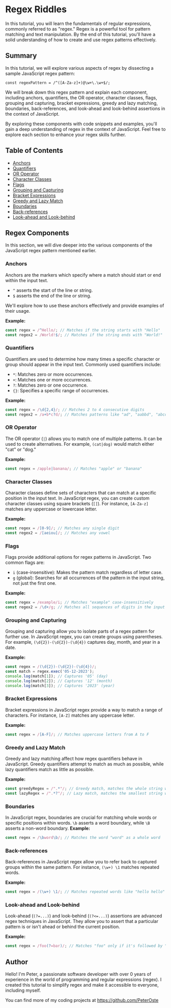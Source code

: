 # Regex Riddles

In this tutorial, you will learn the fundamentals of regular expressions, commonly referred to as "regex." Regex is a powerful tool for pattern matching and text manipulation. By the end of this tutorial, you'll have a solid understanding of how to create and use regex patterns effectively.

## Summary

In this tutorial, we will explore various aspects of regex by dissecting a sample JavaScript regex pattern: 

`const regexPattern = /^([A-Za-z]+)@\w+\.\w+$/;`

We will break down this regex pattern and explain each component, including anchors, quantifiers, the OR operator, character classes, flags, grouping and capturing, bracket expressions, greedy and lazy matching, boundaries, back-references, and look-ahead and look-behind assertions in the context of JavaScript.

By exploring these components with code snippets and examples, you'll gain a deep understanding of regex in the context of JavaScript. Feel free to explore each section to enhance your regex skills further.

## Table of Contents

- [Anchors](#anchors)
- [Quantifiers](#quantifiers)
- [OR Operator](#or-operator)
- [Character Classes](#character-classes)
- [Flags](#flags)
- [Grouping and Capturing](#grouping-and-capturing)
- [Bracket Expressions](#bracket-expressions)
- [Greedy and Lazy Match](#greedy-and-lazy-match)
- [Boundaries](#boundaries)
- [Back-references](#back-references)
- [Look-ahead and Look-behind](#look-ahead-and-look-behind)

## Regex Components

In this section, we will dive deeper into the various components of the JavaScript regex pattern mentioned earlier.

### Anchors

Anchors are the markers which specify where a match should start or end within the input text.

- `^` asserts the start of the line or string.
- `$` asserts the end of the line or string.

We'll explore how to use these anchors effectively and provide examples of their usage.

**Example:**
```javascript
const regex = /^Hello/; // Matches if the string starts with "Hello"
const regex2 = /World!$/; // Matches if the string ends with "World!"
```
### Quantifiers

Quantifiers are used to determine how many times a specific character or group should appear in the input text. Commonly used quantifiers include:

- `*`: Matches zero or more occurrences.
- `+`: Matches one or more occurrences.
- `?`: Matches zero or one occurrence.
- `{}`: Specifies a specific range of occurrences.

**Example:**
```javascript
const regex = /\d{2,4}/; // Matches 2 to 4 consecutive digits
const regex2 = /a+b*c?d/; // Matches patterns like "ad", "aabbd", "abcd"
```
### OR Operator

The OR operator (`|`) allows you to match one of multiple patterns. It can be used to create alternatives. For example, 
`(cat|dog)` would match either "cat" or "dog."

**Example:**
```javascript
const regex = /apple|banana/; // Matches "apple" or "banana"
```
### Character Classes

Character classes define sets of characters that can match at a specific position in the input text. In JavaScript regex, you can create custom character classes using square brackets (`[]`). For instance, `[A-Za-z]` matches any uppercase or lowercase letter.

**Example:**
```javascript
const regex = /[0-9]/; // Matches any single digit
const regex2 = /[aeiou]/; // Matches any vowel
```
### Flags
Flags provide additional options for regex patterns in JavaScript. Two common flags are:

- `i` (case-insensitive): Makes the pattern match regardless of letter case.
- `g` (global): Searches for all occurrences of the pattern in the input string, not just the first one.

**Example:**
```javascript
const regex = /example/i; // Matches "example" case-insensitively
const regex2 = /\d+/g; // Matches all sequences of digits in the input
```
### Grouping and Capturing

Grouping and capturing allow you to isolate parts of a regex pattern for further use. In JavaScript regex, you can create groups using parentheses. For example, `(\d{2})-(\d{2})-(\d{4})` captures day, month, and year in a date.

**Example:** 
```javascript
const regex = /(\d{2})-(\d{2})-(\d{4})/;
const match = regex.exec('05-12-2023');
console.log(match[1]); // Captures '05' (day)
console.log(match[2]); // Captures '12' (month)
console.log(match[3]); // Captures '2023' (year)
```
### Bracket Expressions

Bracket expressions in JavaScript regex provide a way to match a range of characters. For instance, `[A-Z]` matches any uppercase letter.

**Example:** 
```javascript
const regex = /[A-F]/; // Matches uppercase letters from A to F
``` 
### Greedy and Lazy Match

Greedy and lazy matching affect how regex quantifiers behave in JavaScript. Greedy quantifiers attempt to match as much as possible, while lazy quantifiers match as little as possible.

**Example:** 
```javascript
const greedyRegex = /".*"/; // Greedy match, matches the whole string within double quotes
const lazyRegex = /".*?"/; // Lazy match, matches the smallest string within double quotes
``` 
### Boundaries

In JavaScript regex, boundaries are crucial for matching whole words or specific positions within words. `\b` asserts a word boundary, while `\B` asserts a non-word boundary.
**Example:**
```javascript
const regex = /\bword\b/; // Matches the word "word" as a whole word
```

### Back-references

Back-references in JavaScript regex allow you to refer back to captured groups within the same pattern. For instance, `(\w+) \1` matches repeated words.

**Example:** 
```javascript
const regex = /(\w+) \1/; // Matches repeated words like "hello hello"
```
### Look-ahead and Look-behind

Look-ahead (`(?=...)`) and look-behind (`(?<=...)`) assertions are advanced regex techniques in JavaScript. They allow you to assert that a particular pattern is or isn't ahead or behind the current position.

**Example:**
```javascript
const regex = /foo(?=bar)/; // Matches "foo" only if it's followed by "bar"
```
## Author

Hello! I'm Peter, a passionate software developer with over 0 years of experience in the world of programming and regular expressions (regex). I created this tutorial to simplify regex and make it accessible to everyone, including myself.

You can find more of my coding projects at https://github.com/PeterOste
